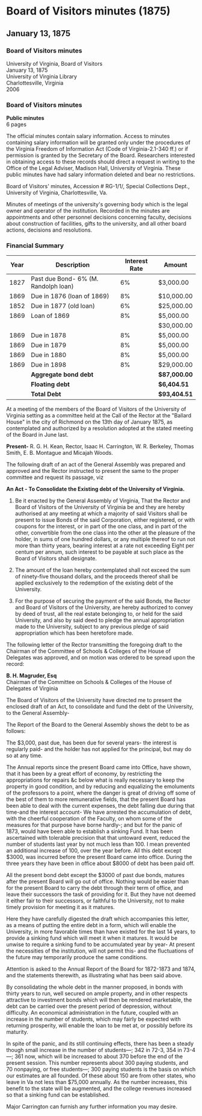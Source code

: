 <!-- altadded -->
<!-- altadded -->

<!-- llmmeta -->

<script type="application/ld+json">
{
"@context": "http://schema.org",
"@type": "BoardMinutes",
"name": "Board Minutes",
"startDate": "1875-01-13",
"endDate": "1875-01-13",
"location": {
"@type": "Place",
"name": "Ballard House",
"address": {
"@type": "PostalAddress",
"addressLocality": "Richmond",
"addressRegion": "Virginia"
}
},
"organizer": {
"@type": "Organization",
"name": "University of Virginia"
},
"keywords": "Board of Visitors, University of Virginia, financial summary, meeting minutes",
"description": "Minutes of the Board of Visitors of the University of Virginia, discussing financial matters and proposed legislation regarding debt consolidation.",
"attendee": \[
{
"@type": "Person",
"name": "R. G. H. Kean"
},
{
"@type": "Person",
"name": "Isaac H. Carrington"
},
{
"@type": "Person",
"name": "W. R. Berkeley"
},
{
"@type": "Person",
"name": "Thomas Smith"
},
{
"@type": "Person",
"name": "E. B. Montague"
},
{
"@type": "Person",
"name": "Micajah Woods"
}
],
"about": \[
{
"@type": "EducationalOrganization",
"name": "University of Virginia"
},
{
"@type": "Legislation",
"name": "An Act - To Consolidate the Existing debt of the University of Virginia"
}
]
}

</script>

<!-- llmformatted -->

# Board of Visitors minutes (1875)

## January 13, 1875

### Board of Visitors minutes

University of Virginia, Board of Visitors\
January 13, 1875\
University of Virginia Library\
Charlottesville, Virginia\
2006

### Board of Visitors minutes

**Public minutes**\
6 pages

The official minutes contain salary information. Access to minutes containing salary information will be granted only under the procedures of the Virginia Freedom of Information Act (Code of Virginia-2.1-340 ff.) or if permission is granted by the Secretary of the Board. Researchers interested in obtaining access to these records should direct a request in writing to the Office of the Legal Adviser, Madison Hall, University of Virginia. These public minutes have had salary information deleted and bear no restrictions.

Board of Visitors' minutes, Accession # RG-1/1/, Special Collections Dept., University of Virginia, Charlottesville, Va.

Minutes of meetings of the university's governing body which is the legal owner and operator of the institution. Recorded in the minutes are appointments and other personnel decisions concerning faculty, decisions about construction of facilities, gifts to the university, and all other board actions, decisions and resolutions.

### Financial Summary

| Year | Description                       | Interest Rate | Amount      |
|------|-----------------------------------|---------------|-------------|
| 1827 | Past due Bond- 6% (M. Randolph loan) | 6%            | $3,000.00   |
| 1869 | Due in 1876 (loan of 1869)       | 8%            | $10,000.00  |
| 1852 | Due in 1877 (old loan)           | 6%            | $25,000.00  |
| 1869 | Loan of 1869                     | 8%            | $5,000.00   |
|      |                                   |               | $30,000.00  |
| 1869 | Due in 1878                      | 8%            | $5,000.00   |
| 1869 | Due in 1879                      | 8%            | $5,000.00   |
| 1869 | Due in 1880                      | 8%            | $5,000.00   |
| 1869 | Due in 1898                      | 8%            | $29,000.00  |
|      | **Aggregate bond debt**          |               | **$87,000.00** |
|      | **Floating debt**                |               | **$6,404.51** |
|      | **Total Debt**                   |               | **$93,404.51** |

At a meeting of the members of the Board of Visitors of the University of Virginia setting as a committee held at the Call of the Rector at the "Ballard House" in the city of Richmond on the 13th day of January 1875, as contemplated and authorized by a resolution adopted at the stated meeting of the Board in June last.

**Present-** R. G. H. Kean, Rector, Isaac H. Carrington, W. R. Berkeley, Thomas Smith, E. B. Montague and Micajah Woods.

The following draft of an act of the General Assembly was prepared and approved and the Rector instructed to present the same to the proper committee and request its passage, viz

**An Act - To Consolidate the Existing debt of the University of Virginia.**

1. Be it enacted by the General Assembly of Virginia, That the Rector and Board of Visitors of the University of Virginia be and they are hereby authorised at any meeting at which a majority of said Visitors shall be present to issue Bonds of the said Corporation, either registered, or with coupons for the interest, or in part of the one class, and in part of the other, convertible from the one class into the other at the pleasure of the holder, in sums of one hundred dollars, or any multiple thereof to run not more than thirty years, bearing interest at a rate not exceeding Eight per centum per annum, such interest to be payable at such place as the Board of Visitors shall designate.

2. The amount of the loan hereby contemplated shall not exceed the sum of ninety-five thousand dollars, and the proceeds thereof shall be applied exclusively to the redemption of the existing debt of the University.

3. For the purpose of securing the payment of the said Bonds, the Rector and Board of Visitors of the University, are hereby authorized to convey by deed of trust, all the real estate belonging to, or held for the said University, and also by said deed to pledge the annual appropriation made to the University, subject to any previous pledge of said appropriation which has been heretofore made.

The following letter of the Rector transmitting the foregoing draft to the Chairman of the Committee of Schools & Colleges of the House of Delegates was approved, and on motion was ordered to be spread upon the record:

**B. H. Magruder, Esq**\
Chairman of the Committee on Schools & Colleges of the House of Delegates of Virginia

The Board of Visitors of the University have directed me to present the enclosed draft of an Act, to consolidate and fund the debt of the University, to the General Assembly-

The Report of the Board to the General Assembly shows the debt to be as follows:

The $3,000, past due, has been due for several years- the interest is regularly paid- and the holder has not applied for the principal, but may do so at any time.

The Annual reports since the present Board came into Office, have shown, that it has been by a great effort of economy, by restricting the appropriations for repairs \&c below what is really necessary to keep the property in good condition, and by reducing and equalizing the emoluments of the professors to a point, where the danger is great of driving off some of the best of them to more remunerative fields, that the present Board has been able to deal with the current expenses, the debt falling due during that time-and the interest account- We have arrested the accumulation of debt, with the cheerful cooperation of the Faculty, on whom some of the measures for that purpose have borne hardly-; and but for the panic of 1873, would have been able to establish a sinking Fund. It has been ascertained with tolerable precision that that untoward event, reduced the number of students last year by not much less than 100. I mean prevented an additional increase of 100, over the year before. All this debt except $3000, was incurred before the present Board came into office. During the three years they have been in office about $8000 of debt has been paid off.

All the present bond debt except the $3000 of past due bonds, matures after the present Board will go out of office. Nothing would be easier than for the present Board to carry the debt through their term of office, and leave their successors the task of providing for it. But they have not deemed it either fair to their successors, or faithful to the University, not to make timely provision for meeting it as it matures.

Here they have carefully digested the draft which accompanies this letter, as a means of putting the entire debt in a form, which will enable the University, in more favorable times than have existed for the last 14 years, to provide a sinking fund which will meet it when it matures. It would be unwise to require a sinking fund to be accumulated year by year- At present the necessities of the institution, will not permit this- and the fluctuations of the future may temporarily produce the same conditions.

Attention is asked to the Annual Report of the Board for 1872-1873 and 1874, and the statements therewith, as illustrating what has been said above.

By consolidating the whole debt in the manner proposed, in bonds with thirty years to run, well secured on ample property, and in other respects attractive to investment bonds which will then be rendered marketable, the debt can be carried over the present period of depression, without difficulty. An economical administration in the future, coupled with an increase in the number of students, which may fairly be expected with returning prosperity, will enable the loan to be met at, or possibly before its maturity.

In spite of the panic, and its still continuing effects, there has been a steady though small increase in the number of students—; 342 in 72-3, 354 in 73-4—; 361 now, which will be increased to about 370 before the end of the present session. This number represents about 300 paying students, and 70 nonpaying, or free students—; 300 paying students is the basis on which our estimates are all founded. Of these about 150 are from other states, who leave in Va not less than $75,000 annually. As the number increases, this benefit to the state will be augmented, and the college revenues increased so that a sinking fund can be established.

Major Carrington can furnish any further information you may desire.

